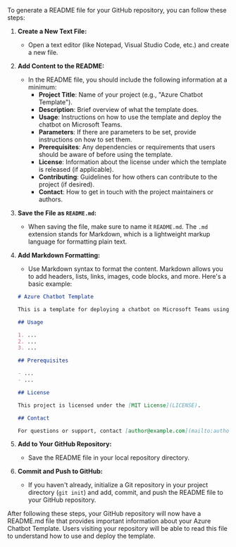 To generate a README file for your GitHub repository, you can follow these steps:

1. **Create a New Text File:**
   - Open a text editor (like Notepad, Visual Studio Code, etc.) and create a new file.

2. **Add Content to the README:**
   - In the README file, you should include the following information at a minimum:
     - **Project Title**: Name of your project (e.g., "Azure Chatbot Template").
     - **Description**: Brief overview of what the template does.
     - **Usage**: Instructions on how to use the template and deploy the chatbot on Microsoft Teams.
     - **Parameters**: If there are parameters to be set, provide instructions on how to set them.
     - **Prerequisites**: Any dependencies or requirements that users should be aware of before using the template.
     - **License**: Information about the license under which the template is released (if applicable).
     - **Contributing**: Guidelines for how others can contribute to the project (if desired).
     - **Contact**: How to get in touch with the project maintainers or authors.

3. **Save the File as `README.md`:**
   - When saving the file, make sure to name it `README.md`. The `.md` extension stands for Markdown, which is a lightweight markup language for formatting plain text.

4. **Add Markdown Formatting:**
   - Use Markdown syntax to format the content. Markdown allows you to add headers, lists, links, images, code blocks, and more. Here's a basic example:

   ```markdown
   # Azure Chatbot Template

   This is a template for deploying a chatbot on Microsoft Teams using Azure.

   ## Usage

   1. ...
   2. ...
   3. ...

   ## Prerequisites

   - ...
   - ...

   ## License

   This project is licensed under the [MIT License](LICENSE).

   ## Contact

   For questions or support, contact [author@example.com](mailto:author@example.com).
   ```

5. **Add to Your GitHub Repository:**
   - Save the README file in your local repository directory.

6. **Commit and Push to GitHub:**
   - If you haven't already, initialize a Git repository in your project directory (`git init`) and add, commit, and push the README file to your GitHub repository.

After following these steps, your GitHub repository will now have a README.md file that provides important information about your Azure Chatbot Template. Users visiting your repository will be able to read this file to understand how to use and deploy the template.
